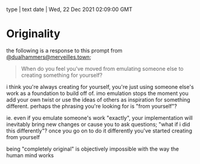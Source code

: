 type | text
date | Wed, 22 Dec 2021 02:09:00 GMT

# Originality

the following is a response to this prompt from <a class="external" href="https://merveilles.town/@dualhammers">@dualhammers@merveilles.town</a>;

<blockquote>When do you feel you've moved from emulating someone else to creating something for yourself?</blockquote>

i think you're always creating for yourself, you're just using someone else's work as a foundation to build off of. imo emulation stops the moment you add your own twist or use the ideas of others as inspiration for something different. perhaps the phrasing you're looking for is "from yourself"?

ie. even if you emulate someone's work "exactly", your implementation will inevitably bring new changes or cause you to ask questions; "what if i did this differently"? once you go on to do it differently you've started creating from yourself

being "completely original" is objectively impossible with the way the human mind works

